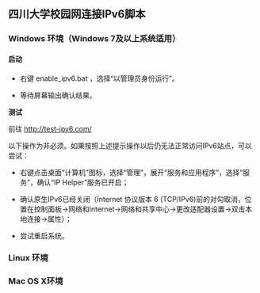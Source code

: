 
## 四川大学校园网连接IPv6脚本

### Windows 环境（Windows 7及以上系统适用）

#### 启动

- 右键 enable_ipv6.bat ，选择“以管理员身份运行”。
 

- 等待屏幕输出确认结果。

**测试**

前往 http://test-ipv6.com/

以下操作为非必须。如果按照上述提示操作以后仍无法正常访问IPv6站点，可以尝试：

- 右键点击桌面“计算机”图标，选择“管理”，展开“服务和应用程序”，选择“服务”，确认“IP Helper”服务已开启；

- 确认原生IPv6已经关闭（Internet 协议版本 6 (TCP/IPv6)前的对勾取消，位置在控制面板→网络和Internet→网络和共享中心→更改适配器设置→双击本地连接→属性）；
- 尝试重启系统。

### Linux 环境



### Mac OS X环境